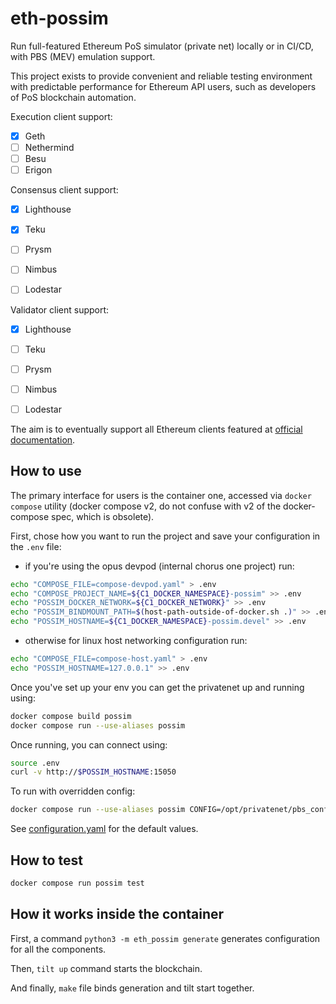 eth-possim
==========

Run full-featured Ethereum PoS simulator (private net) locally or in CI/CD,
with PBS (MEV) emulation support.

This project exists to provide convenient and reliable testing
environment with predictable performance for Ethereum API users,
such as developers of PoS blockchain automation.


Execution client support:

- [x] Geth
- [ ] Nethermind
- [ ] Besu
- [ ] Erigon

Consensus client support:

- [x] Lighthouse
- [x] Teku
- [ ] Prysm
- [ ] Nimbus
- [ ] Lodestar


Validator client support:

- [x] Lighthouse
- [ ] Teku
- [ ] Prysm
- [ ] Nimbus
- [ ] Lodestar


The aim is to eventually support all Ethereum clients featured at
[official documentation](https://ethereum.org/en/developers/docs/nodes-and-clients/).


How to use
----------

The primary interface for users is the container one,
accessed via `docker compose` utility (docker compose v2, do not confuse with
v2 of the docker-compose spec, which is obsolete).

First, chose how you want to run the project and save your configuration in the
`.env` file:

* if you're using the opus devpod (internal chorus one project) run:
```bash
echo "COMPOSE_FILE=compose-devpod.yaml" > .env
echo "COMPOSE_PROJECT_NAME=${C1_DOCKER_NAMESPACE}-possim" >> .env
echo "POSSIM_DOCKER_NETWORK=${C1_DOCKER_NETWORK}" >> .env
echo "POSSIM_BINDMOUNT_PATH=$(host-path-outside-of-docker.sh .)" >> .env
echo "POSSIM_HOSTNAME=${C1_DOCKER_NAMESPACE}-possim.devel" >> .env
```
* otherwise for linux host networking configuration run: 
```bash
echo "COMPOSE_FILE=compose-host.yaml" > .env
echo "POSSIM_HOSTNAME=127.0.0.1" >> .env
```

Once you've set up your env you can get the privatenet up and running using:

```bash
docker compose build possim
docker compose run --use-aliases possim
```

Once running, you can connect using:

```bash
source .env
curl -v http://$POSSIM_HOSTNAME:15050
```

To run with overridden config:

```bash
docker compose run --use-aliases possim CONFIG=/opt/privatenet/pbs_config.yaml
```

See [configuration.yaml](./eth_possim/resources/configuration.yaml) for the default values.

How to test
-----------
```bash
docker compose run possim test
```

How it works inside the container
----------------------------------
First, a command `python3 -m eth_possim generate` generates configuration for all
the components.

Then, `tilt up` command starts the blockchain.

And finally, `make` file binds generation and tilt start together.